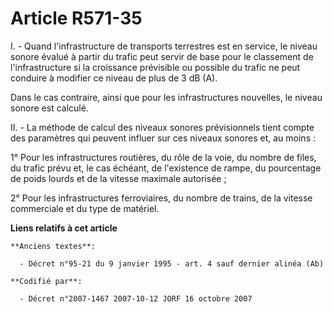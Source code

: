 # Article R571-35

I. - Quand l'infrastructure de transports terrestres est en service, le niveau sonore évalué à partir du trafic peut servir
de base pour le classement de l'infrastructure si la croissance prévisible ou possible du trafic ne peut conduire à modifier
ce niveau de plus de 3 dB (A).

Dans le cas contraire, ainsi que pour les infrastructures nouvelles, le niveau sonore est calculé.

II. - La méthode de calcul des niveaux sonores prévisionnels tient compte des paramètres qui peuvent influer sur ces niveaux
sonores et, au moins :

1° Pour les infrastructures routières, du rôle de la voie, du nombre de files, du trafic prévu et, le cas échéant, de
l'existence de rampe, du pourcentage de poids lourds et de la vitesse maximale autorisée ;

2° Pour les infrastructures ferroviaires, du nombre de trains, de la vitesse commerciale et du type de matériel.

**Liens relatifs à cet article**

	**Anciens textes**:

	  - Décret n°95-21 du 9 janvier 1995 - art. 4 sauf dernier alinéa (Ab)

	**Codifié par**:

	  - Décret n°2007-1467 2007-10-12 JORF 16 octobre 2007
